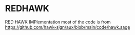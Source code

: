 # REDHAWK
RED HAWK IMPlementation
most of the code is from https://github.com/hawk-sign/aux/blob/main/code/hawk.sage
